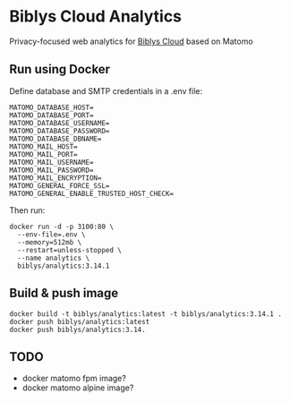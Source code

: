 # Biblys Cloud Analytics

Privacy-focused web analytics for [Biblys Cloud](https://biblys.cloud) based on Matomo

## Run using Docker

Define database and SMTP credentials in a .env file:

```env
MATOMO_DATABASE_HOST=
MATOMO_DATABASE_PORT=
MATOMO_DATABASE_USERNAME=
MATOMO_DATABASE_PASSWORD=
MATOMO_DATABASE_DBNAME=
MATOMO_MAIL_HOST=
MATOMO_MAIL_PORT=
MATOMO_MAIL_USERNAME=
MATOMO_MAIL_PASSWORD=
MATOMO_MAIL_ENCRYPTION=
MATOMO_GENERAL_FORCE_SSL=
MATOMO_GENERAL_ENABLE_TRUSTED_HOST_CHECK=
```

Then run:

```console
docker run -d -p 3100:80 \
  --env-file=.env \
  --memory=512mb \
  --restart=unless-stopped \
  --name analytics \
  biblys/analytics:3.14.1
```

## Build & push image

```console
docker build -t biblys/analytics:latest -t biblys/analytics:3.14.1 .
docker push biblys/analytics:latest
docker push biblys/analytics:3.14.
```

## TODO

- docker matomo fpm image?
- docker matomo alpine image?

